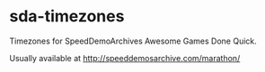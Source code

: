 sda-timezones
=============

Timezones for SpeedDemoArchives Awesome Games Done Quick.

Usually available at http://speeddemosarchive.com/marathon/